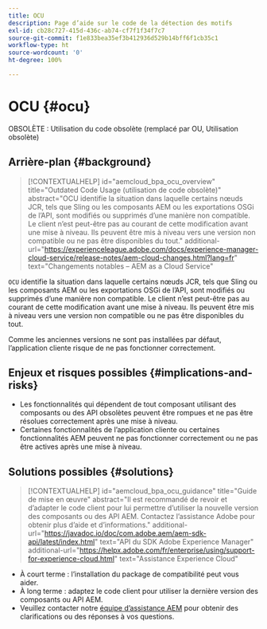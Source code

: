 ```yaml
---
title: OCU
description: Page d’aide sur le code de la détection des motifs
exl-id: cb28c727-415d-436c-ab74-cf7f1f34f7c7
source-git-commit: f1e833bea35ef3b412936d529b14bff6f1cb35c1
workflow-type: ht
source-wordcount: '0'
ht-degree: 100%

---
```


# OCU {#ocu}

OBSOLÈTE : Utilisation du code obsolète (remplacé par OU, Utilisation obsolète)

## Arrière-plan {#background}

>[!CONTEXTUALHELP]
>id="aemcloud_bpa_ocu_overview"
>title="Outdated Code Usage (utilisation de code obsolète)"
>abstract="OCU identifie la situation dans laquelle certains nœuds JCR, tels que Sling ou les composants AEM ou les exportations OSGi de l’API, sont modifiés ou supprimés d’une manière non compatible. Le client n’est peut-être pas au courant de cette modification avant une mise à niveau. Ils peuvent être mis à niveau vers une version non compatible ou ne pas être disponibles du tout."
>additional-url="https://experienceleague.adobe.com/docs/experience-manager-cloud-service/release-notes/aem-cloud-changes.html?lang=fr" text="Changements notables – AEM as a Cloud Service"

`OCU` identifie la situation dans laquelle certains nœuds JCR, tels que Sling ou les composants AEM ou les exportations OSGi de l’API, sont modifiés ou supprimés d’une manière non compatible. Le client n’est peut-être pas au courant de cette modification avant une mise à niveau. Ils peuvent être mis à niveau vers une version non compatible ou ne pas être disponibles du tout.

Comme les anciennes versions ne sont pas installées par défaut, l’application cliente risque de ne pas fonctionner correctement.

## Enjeux et risques possibles {#implications-and-risks}

* Les fonctionnalités qui dépendent de tout composant utilisant des composants ou des API obsolètes peuvent être rompues et ne pas être résolues correctement après une mise à niveau.
* Certaines fonctionnalités de l’application cliente ou certaines fonctionnalités AEM peuvent ne pas fonctionner correctement ou ne pas être actives après une mise à niveau.

## Solutions possibles {#solutions}

>[!CONTEXTUALHELP]
>id="aemcloud_bpa_ocu_guidance"
>title="Guide de mise en œuvre"
>abstract="Il est recommandé de revoir et d’adapter le code client pour lui permettre d’utiliser la nouvelle version des composants ou des API AEM. Contactez l’assistance Adobe pour obtenir plus d’aide et d’informations."
>additional-url="https://javadoc.io/doc/com.adobe.aem/aem-sdk-api/latest/index.html" text="API du SDK Adobe Experience Manager"
>additional-url="https://helpx.adobe.com/fr/enterprise/using/support-for-experience-cloud.html" text="Assistance Experience Cloud"

* À court terme : l’installation du package de compatibilité peut vous aider.
* À long terme : adaptez le code client pour utiliser la dernière version des composants ou API AEM.
* Veuillez contacter notre [équipe d’assistance AEM](https://helpx.adobe.com/fr/enterprise/using/support-for-experience-cloud.html) pour obtenir des clarifications ou des réponses à vos questions.
